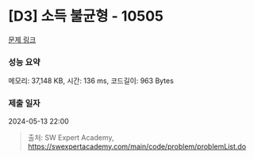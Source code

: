 # [D3] 소득 불균형 - 10505 

[문제 링크](https://swexpertacademy.com/main/code/problem/problemDetail.do?contestProbId=AXNP4CvauaMDFAXS) 

### 성능 요약

메모리: 37,148 KB, 시간: 136 ms, 코드길이: 963 Bytes

### 제출 일자

2024-05-13 22:00



> 출처: SW Expert Academy, https://swexpertacademy.com/main/code/problem/problemList.do